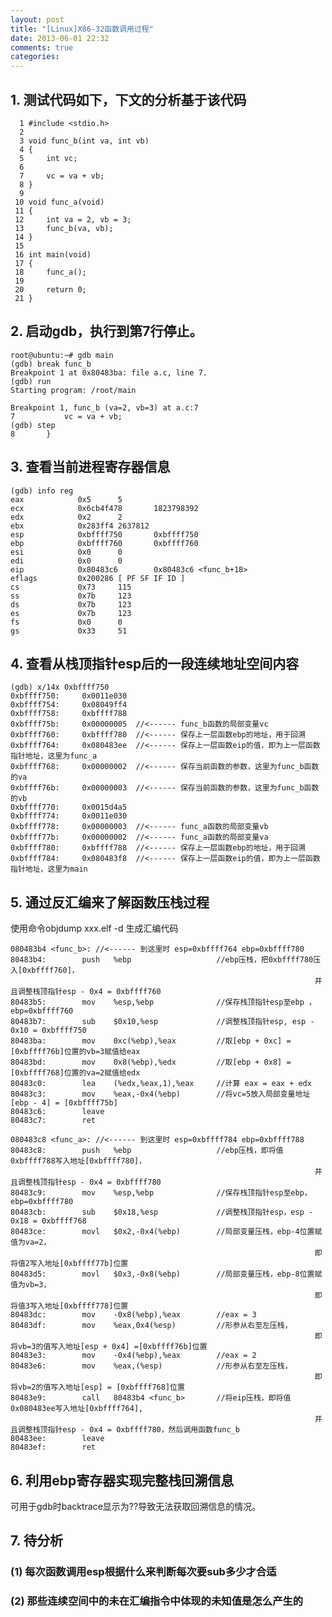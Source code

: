 ```yaml
---
layout: post
title: "[Linux]X86-32函数调用过程"
date: 2013-06-01 22:32
comments: true
categories: 
---
```

## 1. 测试代码如下，下文的分析基于该代码
	  1 #include <stdio.h>
	  2
	  3 void func_b(int va, int vb)
	  4 {
	  5     int vc;
	  6
	  7     vc = va + vb;
	  8 }
	  9
	 10 void func_a(void)
	 11 {
	 12     int va = 2, vb = 3;
	 13     func_b(va, vb);
	 14 }
	 15
	 16 int main(void)
	 17 {
	 18     func_a();
	 19
	 20     return 0;
	 21 }

## 2. 启动gdb，执行到第7行停止。
	root@ubuntu:~# gdb main
	(gdb) break func_b
	Breakpoint 1 at 0x80483ba: file a.c, line 7.
	(gdb) run
	Starting program: /root/main

	Breakpoint 1, func_b (va=2, vb=3) at a.c:7
	7           vc = va + vb;
	(gdb) step
	8       }

## 3. 查看当前进程寄存器信息
	(gdb) info reg  
	eax            0x5      5
	ecx            0x6cb4f478       1823798392
	edx            0x2      2
	ebx            0x283ff4 2637812
	esp            0xbffff750       0xbffff750
	ebp            0xbffff760       0xbffff760
	esi            0x0      0
	edi            0x0      0
	eip            0x80483c6        0x80483c6 <func_b+18>
	eflags         0x200286 [ PF SF IF ID ]
	cs             0x73     115
	ss             0x7b     123
	ds             0x7b     123
	es             0x7b     123
	fs             0x0      0
	gs             0x33     51

## 4. 查看从栈顶指针esp后的一段连续地址空间内容 
	(gdb) x/14x 0xbffff750 
	0xbffff750:     0x0011e030      
	0xbffff754:     0x08049ff4
	0xbffff758:     0xbffff788
	0xbffff75b:     0x00000005  //<------ func_b函数的局部变量vc
	0xbffff760:     0xbffff780  //<------ 保存上一层函数ebp的地址，用于回溯
	0xbffff764:     0x080483ee  //<------ 保存上一层函数eip的值，即为上一层函数指针地址，这里为func_a
	0xbffff768:     0x00000002  //<------ 保存当前函数的参数，这里为func_b函数的va
	0xbffff76b:     0x00000003  //<------ 保存当前函数的参数，这里为func_b函数的vb
	0xbffff770:     0x0015d4a5 
	0xbffff774:     0x0011e030
	0xbffff778:     0x00000003  //<------ func_a函数的局部变量vb
	0xbffff77b:     0x00000002  //<------ func_a函数的局部变量va
	0xbffff780:     0xbffff788  //<------ 保存上一层函数ebp的地址，用于回溯
	0xbffff784:     0x080483f8  //<------ 保存上一层函数eip的值，即为上一层函数指针地址，这里为main

## 5. 通过反汇编来了解函数压栈过程
使用命令objdump xxx.elf -d 生成汇编代码

	080483b4 <func_b>: //<------ 到这里时 esp=0xbffff764 ebp=0xbffff780
	80483b4:		push   %ebp                   //ebp压栈，把0xbffff780压入[0xbffff760]，
																		并且调整栈顶指针esp - 0x4 = 0xbffff760
	80483b5:		mov    %esp,%ebp              //保存栈顶指针esp至ebp ，ebp=0xbffff760
	80483b7:		sub    $0x10,%esp             //调整栈顶指针esp, esp - 0x10 = 0xbffff750
	80483ba:		mov    0xc(%ebp),%eax         //取[ebp + 0xc] = [0xbffff76b]位置的vb=3赋值给eax
	80483bd:		mov    0x8(%ebp),%edx         //取[ebp + 0x8] = [0xbffff768]位置的va=2赋值给edx
	80483c0:		lea    (%edx,%eax,1),%eax     //计算 eax = eax + edx
	80483c3:		mov    %eax,-0x4(%ebp)        //将vc=5放入局部变量地址[ebp - 4] = [0xbffff75b]
	80483c6:		leave  
	80483c7:		ret    

	080483c8 <func_a>: //<------ 到这里时 esp=0xbffff784 ebp=0xbffff788
	80483c8:		push   %ebp                   //ebp压栈，即将值0xbffff788写入地址[0xbffff780]，
																		并且调整栈顶指针esp - 0x4 = 0xbffff780
	80483c9:		mov    %esp,%ebp              //保存栈顶指针esp至ebp，ebp=0xbffff780
	80483cb:		sub    $0x18,%esp             //调整栈顶指针esp，esp - 0x18 = 0xbffff768
	80483ce:		movl   $0x2,-0x4(%ebp)        //局部变量压栈，ebp-4位置赋值为va=2，
																		即将值2写入地址[0xbffff77b]位置
	80483d5:		movl   $0x3,-0x8(%ebp)        //局部变量压栈，ebp-8位置赋值为vb=3，
																		即将值3写入地址[0xbffff778]位置
	80483dc:		mov    -0x8(%ebp),%eax        //eax = 3
	80483df:		mov    %eax,0x4(%esp)         //形参从右至左压栈，
																		即将vb=3的值写入地址[esp + 0x4] =[0xbffff76b]位置
	80483e3:		mov    -0x4(%ebp),%eax        //eax = 2
	80483e6:		mov    %eax,(%esp)            //形参从右至左压栈，
																		即将vb=2的值写入地址[esp] = [0xbffff768]位置
	80483e9:		call   80483b4 <func_b>       //将eip压栈，即将值0x080483ee写入地址[0xbffff764], 
																		并且调整栈顶指针esp - 0x4 = 0xbffff780，然后调用函数func_b
	80483ee:		leave  
	80483ef:		ret    

## 6. 利用ebp寄存器实现完整栈回溯信息
可用于gdb时backtrace显示为??导致无法获取回溯信息的情况。

## 7. 待分析
### (1) 每次函数调用esp根据什么来判断每次要sub多少才合适
### (2) 那些连续空间中的未在汇编指令中体现的未知值是怎么产生的
